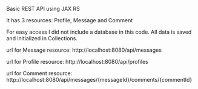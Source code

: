 Basic REST API using JAX RS

It has 3 resources: Profile, Message and Comment 

For easy access I did not include a database in this code. All data is saved and initialized in Collections.

url for Message resource: http://localhost:8080/api/messages

url for Profile resource: http://localhost:8080/api/profiles

url for Comment resource: http://localhost:8080/api/messages/{messageId}/comments/{commentId}
